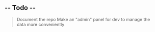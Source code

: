 ## -- Todo --
> Document the repo
> Make an "admin" panel for dev to manage the data more conveniently 